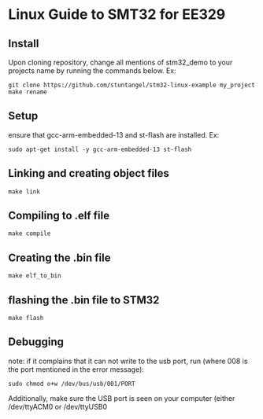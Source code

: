 # Linux Guide to SMT32 for EE329
## Install 
Upon cloning repository, change all mentions of stm32_demo to your projects name by running the commands below. Ex:
```
git clone https://github.com/stuntangel/stm32-linux-example my_project
make rename
```
## Setup
ensure that gcc-arm-embedded-13 and st-flash are installed. Ex:
```
sudo apt-get install -y gcc-arm-embedded-13 st-flash
```
## Linking and creating object files 
```
make link
```
## Compiling to .elf file
```
make compile
```
## Creating the .bin file
```
make elf_to_bin
```
## flashing the .bin file to STM32
```
make flash
```
## Debugging
note: if it complains that it can not write to the usb port, run (where 008 is the port mentioned in the error message):
```
sudo chmod o+w /dev/bus/usb/001/PORT
```
Additionally, make sure the USB port is seen on your computer (either /dev/ttyACM0 or /dev/ttyUSB0
